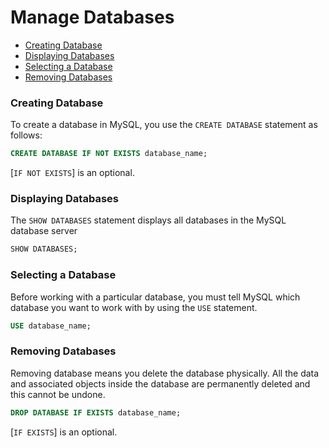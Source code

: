 # Manage Databases

* [Creating Database](#creating-database)
* [Displaying Databases](#displaying-databases)
* [Selecting a Database](#selecting-a-database)
* [Removing Databases](#removing-databases)

### Creating Database
To create a database in MySQL, you use the `CREATE DATABASE` statement as follows:
```sql
CREATE DATABASE IF NOT EXISTS database_name;
```
[`IF NOT EXISTS`] is an optional.

### Displaying Databases
The `SHOW DATABASES` statement displays all databases in the MySQL database server
```sql
SHOW DATABASES;
```

### Selecting a Database
Before working with a particular database, you must tell MySQL which database you want to work with by using the `USE` statement.
```sql
USE database_name;
```

### Removing Databases
Removing database means you delete the database physically. All the data and associated objects inside the database are permanently deleted and this cannot be undone.
```sql
DROP DATABASE IF EXISTS database_name;
```
[`IF EXISTS`] is an optional.
